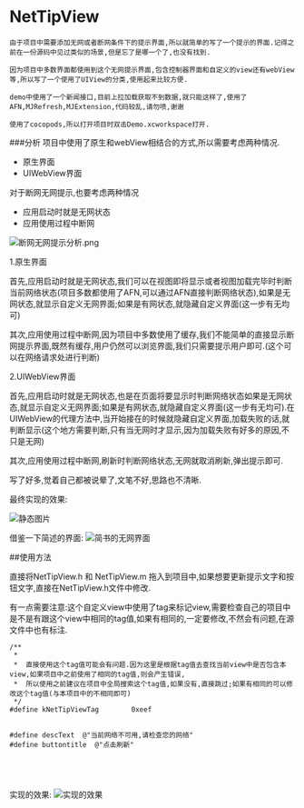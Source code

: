 # NetTipView


	由于项目中需要添加无网或者断网条件下的提示界面,所以就简单的写了一个提示的界面.记得之前在一份源码中见过类似的场景,但是忘了是哪一个了,也没有找到.
	
	因为项目中多数界面都使用到这个无网提示界面,包含控制器界面和自定义的view还有webView等,所以写了一个使用了UIView的分类,使用起来比较方便.    
	
	demo中使用了一个新闻接口,目前上拉加载获取不到数据,就只能这样了,使用了AFN,MJRefresh,MJExtension,代码较乱,请勿喷,谢谢
	
	使用了cocopods,所以打开项目时双击Demo.xcworkspace打开.
###分析
项目中使用了原生和webView相结合的方式,所以需要考虑两种情况.

* 原生界面
* UIWebView界面


对于断网无网提示,也要考虑两种情况

* 应用启动时就是无网状态
* 应用使用过程中断网


![断网无网提示分析.png](http://upload-images.jianshu.io/upload_images/693090-af21c47838f5dbee.png?imageMogr2/auto-orient/strip%7CimageView2/2/w/1240)

1.原生界面
 
 首先,应用启动时就是无网状态,我们可以在视图即将显示或者视图加载完毕时判断当前网络状态(项目多数都使用了AFN,可以通过AFN直接判断网络状态),如果是无网状态,就显示自定义无网界面;如果是有网状态,就隐藏自定义界面(这一步有无均可)
 
 其次,应用使用过程中断网,因为项目中多数使用了缓存,我们不能简单的直接显示断网提示界面,既然有缓存,用户仍然可以浏览界面,我们只需要提示用户即可.(这个可以在网络请求处进行判断)
 
 
2.UIWebView界面

首先,应用启动时就是无网状态,也是在页面将要显示时判断网络状态如果是无网状态,就显示自定义无网界面;如果是有网状态,就隐藏自定义界面(这一步有无均可).在UIWebView的代理方法中,当开始接在的时候就隐藏自定义界面,加载失败的话,就判断显示(这个地方需要判断,只有当无网时才显示,因为加载失败有好多的原因,不只是无网)

其次,应用使用过程中断网,刷新时判断网络状态,无网就取消刷新,弹出提示即可.


写了好多,觉着自己都被说晕了,文笔不好,思路也不清晰.


最终实现的效果:

![静态图片](https://box.worktile.com/view/c84ac928fb3d4a34a2c62989e8860b66?pid=39f1a5e31a40410cbd72fafeae831bf6&token=be630b8bbcd24ad19f67eee5d74c915b&dt=)




借鉴一下简述的界面:
![简书的无网界面](https://box.worktile.com/view/3089f1cd9d5744ed888cdf0e746fd8bd?pid=39f1a5e31a40410cbd72fafeae831bf6&token=be630b8bbcd24ad19f67eee5d74c915b&dt=)




##使用方法

直接将NetTipView.h 和 NetTipView.m 拖入到项目中,如果想要更新提示文字和按钮文字,直接在NetTipView.h文件中修改.

有一点需要注意:这个自定义view中使用了tag来标记view,需要检查自己的项目中是不是有跟这个view中相同的tag值,如果有相同的,一定要修改,不然会有问题,在源文件中也有标注.

```
/**
 *
 *  直接使用这个tag值可能会有问题.因为这里是根据tag值去查找当前view中是否包含本view,如果项目中之前使用了相同的tag值,则会产生错误,
 *  所以使用之前建议在项目中全局搜索这个tag值,如果没有,直接跳过;如果有相同的可以修改这个tag值(与本项目中的不相同即可)
 */
#define kNetTipViewTag        0xeef


#define descText  @"当前网络不可用,请检查您的网络"
#define buttontitle  @"点击刷新"





```










实现的效果:
![实现的效果](https://box.worktile.com/view/8e4fa01299c0479fa13ba836ae71397a?pid=39f1a5e31a40410cbd72fafeae831bf6&token=be630b8bbcd24ad19f67eee5d74c915b&dt=)

